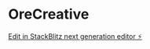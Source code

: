# OreCreative

[Edit in StackBlitz next generation editor ⚡️](https://stackblitz.com/~/github.com/ozdemirbatushan/OreCreative)